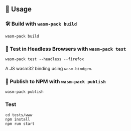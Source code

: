 ## 🚴 Usage

### 🛠️ Build with `wasm-pack build`

```
wasm-pack build
```

### 🔬 Test in Headless Browsers with `wasm-pack test`

```
wasm-pack test --headless --firefox
```

A JS wasm32 binding using `wasm-bindgen`.

### 🎁 Publish to NPM with `wasm-pack publish`

```
wasm-pack publish
```

### Test

```
cd tests/www
npm install
npm run start
```
